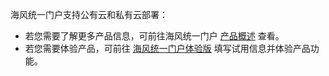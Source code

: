海风统一门户支持公有云和私有云部署：
- 若您需要了解更多产品信息，可前往海风统一门户 [产品概述](https://cloud.tencent.com/document/product/1538/65076) 查看。
- 若您需要体验产品，可前往 [海风统一门户体验版](https://tmpl.cloud.tencent.com) 填写试用信息并体验产品功能。
